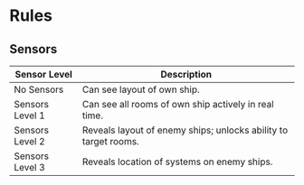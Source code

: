# Rules

## Sensors

| Sensor Level      | Description                                                       |
|-------------------|-------------------------------------------------------------------|
| No Sensors        | Can see layout of own ship.                                       |
| Sensors Level 1   | Can see all rooms of own ship actively in real time.              |
| Sensors Level 2   | Reveals layout of enemy ships; unlocks ability to target rooms.   |
| Sensors Level 3   | Reveals location of systems on enemy ships.                       |
